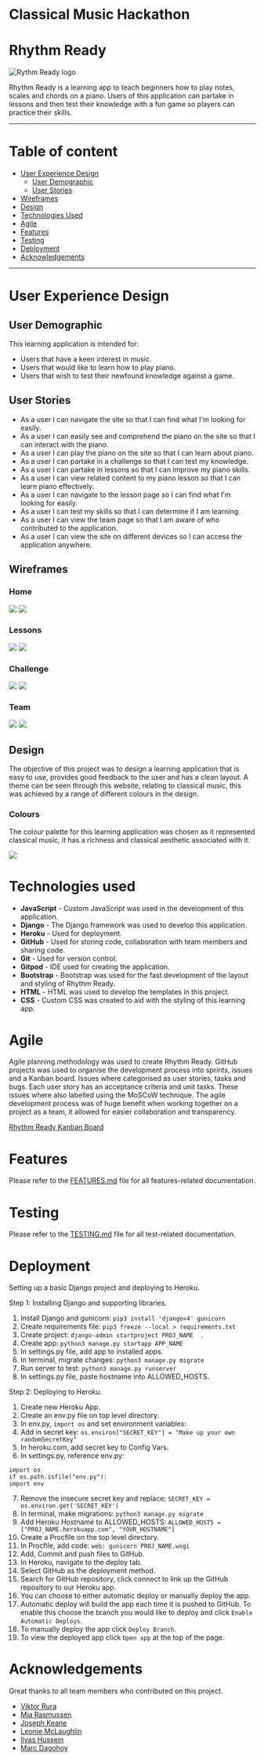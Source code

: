 # Classical Music Hackathon

# Rhythm Ready

![Rythm Ready logo](./readme-images/rythm-ready-logo.png)

Rhythm Ready is a learning app to teach beginners how to play notes, scales and chords on a piano. Users of this application can partake in lessons and then test their knowledge with a fun game so players can practice their skills.

---

# Table of content

-   [User Experience Design](#user-experience-design)
    - [User Demographic](#user-demographic)
    - [User Stories](#user-stories)
-   [Wireframes](#wireframes)
-   [Design](#design)
-   [Technologies Used](#technologies-used)
-   [Agile](#agile)
-   [Features](#features)
-   [Testing](#testing)
-   [Deployment](#testing)
-   [Acknowledgements](#acknowledgements)

---

# User Experience Design

## User Demographic

This learning application is intended for:

* Users that have a keen interest in music.
* Users that would like to learn how to play piano.
* Users that wish to test their newfound knowledge against a game.  

## User Stories

* As a user I can navigate the site so that I can find what I'm looking for easily.
* As a user I can easily see and comprehend the piano on the site so that I can interact with the piano.
* As a user I can play the piano on the site so that I can learn about piano.
* As a user I can partake in a challenge so that I can test my knowledge.
* As a user I can partake in lessons so that I can improve my piano skills.
* As a user I can view related content to my piano lesson so that I can learn piano effectively.
* As a user I can navigate to the lesson page so I can find what I'm looking for easily.
* As a user I can test my skills so that I can determine if I am learning.
* As a user I can view the team page so that I am aware of who contributed to the application.
* As a user I can view the site on different devices so I can access the application anywhere.

## Wireframes 
### Home
<img src="readme-images/home-page.png">
<img src="readme-images/home-mobile.png">

### Lessons 
<img src="readme-images/lessons.png">
<img src="readme-images/lessons-mobile.png">

### Challenge
<img src="readme-images/challenge.png">
<img src="readme-images/challenge-mobile.png">

### Team
<img src="readme-images/team.png">
<img src="readme-images/team-mobile.png">

## Design

The objective of this project was to design a learning application that is easy to use, provides good feedback to the user and has a clean layout. A theme can be seen through this website, relating to classical music, this was achieved by a range of different colours in the design.  

### Colours

The colour palette for this learning application was chosen as it represented classical music, it has a richness and classical aesthetic associated with it.   

<img src="readme-images/coolors-rhythm-ready.png">

# Technologies used
* <b>JavaScript</b> - Custom JavaScript was used in the development of this application.
* <b>Django</b> - The Django framework was used to develop this application.
* <b>Heroku</b> - Used for deployment.
* <b>GitHub</b> - Used for storing code, collaboration with team members and sharing code.
* <b>Git</b> - Used for version control.  
* <b>Gitpod</b> - IDE used for creating the application.
* <b>Bootstrap</b> - Bootstrap was used for the fast development of the layout and styling of Rhythm Ready.
* <b>HTML</b> - HTML was used to develop the templates in this project.
* <b>CSS</b> - Custom CSS was created to aid with the styling of this learning app.

# Agile
Agile planning methodology was used to create Rhythm Ready. GitHub projects was used to organise the development process into sprints, issues and a Kanban board. Issues where categorised as user stories, tasks and bugs. Each user story has an acceptance criteria and unit tasks. These issues where also labelled using the MoSCoW technique. The agile development process was of huge benefit when working together on a project as a team, it allowed for easier collaboration and transparency. 

[Rhythm Ready Kanban Board](https://github.com/users/viktor-codes/projects/8/views/1)  

# Features

Please refer to the [FEATURES.md](./FEATURES.md) file for all features-related documentation.

# Testing

Please refer to the [TESTING.md](./TESTING.md) file for all test-related documentation.

# Deployment 

Setting up a basic Django project and deploying to Heroku.

Step 1: Installing Django and supporting libraries.

1. Install Django and gunicorn: ```pip3 install 'django<4' gunicorn```
2. Create requirements file: ```pip3 freeze --local > requirements.txt```
3. Create project: ```django-admin startproject PROJ_NAME  .```
4. Create app: ```python3 manage.py startapp APP_NAME```
5. In settings.py file, add app to installed apps.
6. In terminal, migrate changes: ```python3 manage.py migrate```
7. Run server to test: ```python3 manage.py runserver```
8. In settings.py file, paste hostname into ALLOWED_HOSTS.

Step 2: Deploying to Heroku.

1. Create new Heroku App.
2. Create an env.py file on top level directory.
3. In env.py, ```import os``` and set environment variables: 
4. Add in secret key: ```os.environ["SECRET_KEY"] = "Make up your own randomSecretKey"```
5. In heroku.com, add secret key to Config Vars.
6. In settings.py, reference env.py:
 ```
import os  
if os.path.isfile("env.py"): 
import env
```
7. Remove the insecure secret key and replace: ```SECRET_KEY = os.environ.get('SECRET_KEY')```
8. In terminal, make migrations: ```python3 manage.py migrate```
9.  Add Heroku Hostname to ALLOWED_HOSTS: ```ALLOWED_HOSTS = ["PROJ_NAME.herokuapp.com", "YOUR_HOSTNAME"]```
10. Create a Procfile on the top level directory.
11. In Procfile, add code: ```web: gunicorn PROJ_NAME.wsgi``` 
12. Add, Commit and push files to GitHub.
13. In Heroku, navigate to the deploy tab.
14. Select GitHub as the deployment method.
15. Search for GitHub repository, click connect to link up the GitHub repository to our Heroku app.
16. You can choose to either automatic deploy or manually deploy the app.
17. Automatic deploy will build the app each time it is pushed to GitHub. To enable this choose the branch you would like to deploy and click ```Enable Automatic Deploys```. 
18. To manually deploy the app click ```Deploy Branch```.
19. To view the deployed app click ```Open app``` at the top of the page.

# Acknowledgements

Great thanks to all team members who contributed on this project.

* [Viktor Rura](https://github.com/viktor-codes)
* [Mia Rasmussen](https://github.com/MiaRasmussen05)
* [Joseph Keane](https://github.com/itjosephk2)
* [Leonie McLaughlin](https://github.com/leoniemclaughlin7)
* [Ilyas Hussein](https://github.com/Ilyas355)
* [Marc Dagohoy](https://github.com/marcgithub23)